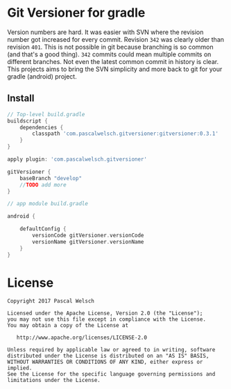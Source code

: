 # Git Versioner for gradle

Version numbers are hard. 
It was easier with SVN where the revision number got increased for every commit. 
Revision `342` was clearly older than revision `401`. 
This is not possible in git because branching is so common (and that's a good thing). 
`342` commits could mean multiple commits on different branches.
Not even the latest common commit in history is clear.
This projects aims to bring the SVN simplicity and more back to git for your gradle (android) project.

## Install

```gradle
// Top-level build.gradle
buildscript {
    dependencies {
        classpath 'com.pascalwelsch.gitversioner:gitversioner:0.3.1'
    }
}

apply plugin: 'com.pascalwelsch.gitversioner'

gitVersioner {
    baseBranch "develop"
    //TODO add more
}
```


```gradle
// app module build.gradle

android {

    defaultConfig {
        versionCode gitVersioner.versionCode
        versionName gitVersioner.versionName
    }
}
```

# License

```
Copyright 2017 Pascal Welsch

Licensed under the Apache License, Version 2.0 (the "License");
you may not use this file except in compliance with the License.
You may obtain a copy of the License at

   http://www.apache.org/licenses/LICENSE-2.0

Unless required by applicable law or agreed to in writing, software
distributed under the License is distributed on an "AS IS" BASIS,
WITHOUT WARRANTIES OR CONDITIONS OF ANY KIND, either express or implied.
See the License for the specific language governing permissions and
limitations under the License.
```
